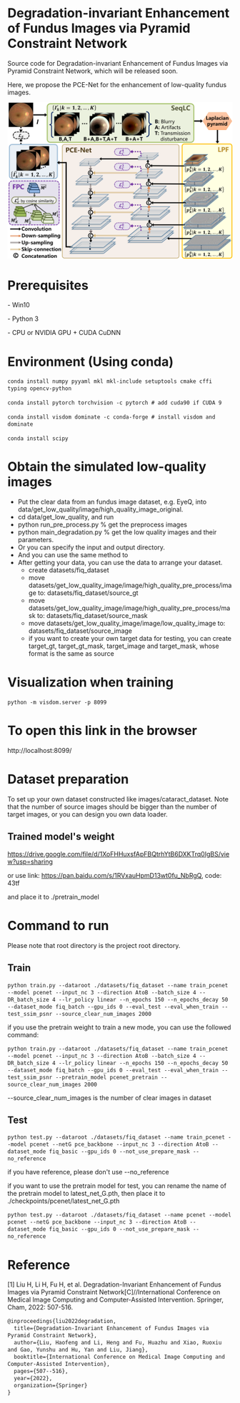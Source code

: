 # **Degradation-invariant Enhancement of Fundus Images via Pyramid Constraint Network**
Source code for Degradation-invariant Enhancement of Fundus Images via Pyramid Constraint Network, which will be released soon.

Here, we propose the PCE-Net for the enhancement of low-quality fundus images. 

![](./images/architecture.png)

# Prerequisites

\- Win10

\- Python 3

\- CPU or NVIDIA GPU + CUDA CuDNN

# Environment (Using conda)

```
conda install numpy pyyaml mkl mkl-include setuptools cmake cffi typing opencv-python

conda install pytorch torchvision -c pytorch # add cuda90 if CUDA 9

conda install visdom dominate -c conda-forge # install visdom and dominate

conda install scipy
```

# Obtain the simulated low-quality images

- Put the clear data from an fundus image dataset, e.g. EyeQ, into data/get_low_quality/image/high_quality_image_original.
- cd data/get_low_quality, and run
- python run_pre_process.py % get the preprocess images
- python main_degradation.py %  get the low quality images and their parameters.
- Or you can specify the input and output directory.
- And you can use the same method to 
- After getting your data, you can use the data to arrange your dataset.
  - create datasets/fiq_dataset
  - move datasets/get_low_quality_image/image/high_quality_pre_process/image to: datasets/fiq_dataset/source_gt
  - move datasets/get_low_quality_image/image/high_quality_pre_process/mask to: datasets/fiq_dataset/source_mask
  - move datasets/get_low_quality_image/image/low_quality_image to: datasets/fiq_dataset/source_image
  - if you want to create your own target data for testing, you can create target_gt, target_gt_mask, target_image and target_mask, whose format is the same as source

# Visualization when training

```
python -m visdom.server -p 8099
```

# To open this link in the browser

http://localhost:8099/

# Dataset preparation

To set up your own dataset constructed like images/cataract_dataset. Note that the number of source images should be bigger than the number of target images, or you can design you own data loader.

## Trained model's weight

https://drive.google.com/file/d/1XoFHHuxsfApFBQtrhYtB6DXKTrq0IgBS/view?usp=sharing

or use link: https://pan.baidu.com/s/1RVxauHpmD13wt0fu_NbRgQ, code: 43tf

and place it to ./pretrain_model

# Command to run

Please note that root directory is the project root directory.

## Train

```
python train.py --dataroot ./datasets/fiq_dataset --name train_pcenet --model pcenet --input_nc 3 --direction AtoB --batch_size 4 --DR_batch_size 4 --lr_policy linear --n_epochs 150 --n_epochs_decay 50 --dataset_mode fiq_batch --gpu_ids 0 --eval_test --eval_when_train --test_ssim_psnr --source_clear_num_images 2000
```

if you use the pretrain weight to train a new mode, you can use the followed command:

```
python train.py --dataroot ./datasets/fiq_dataset --name train_pcenet --model pcenet --input_nc 3 --direction AtoB --batch_size 4 --DR_batch_size 4 --lr_policy linear --n_epochs 150 --n_epochs_decay 50 --dataset_mode fiq_batch --gpu_ids 0 --eval_test --eval_when_train --test_ssim_psnr --pretrain_model pcenet_pretrain --source_clear_num_images 2000
```

--source_clear_num_images is the number of clear images in dataset

## Test

```
python test.py --dataroot ./datasets/fiq_dataset --name train_pcenet --model pcenet --netG pce_backbone --input_nc 3 --direction AtoB --dataset_mode fiq_basic --gpu_ids 0 --not_use_prepare_mask --no_reference
```

if you have reference, please don't use --no_reference

if you want to use the pretrain model for test, you can rename the name of the pretrain model to latest_net_G.pth, then
place it to ./checkpoints/pcenet/latest_net_G.pth
```
python test.py --dataroot ./datasets/fiq_dataset --name pcenet --model pcenet --netG pce_backbone --input_nc 3 --direction AtoB --dataset_mode fiq_basic --gpu_ids 0 --not_use_prepare_mask --no_reference
```

# Reference

[1] Liu H, Li H, Fu H, et al. Degradation-Invariant Enhancement of Fundus Images via Pyramid Constraint Network[C]//International Conference on Medical Image Computing and Computer-Assisted Intervention. Springer, Cham, 2022: 507-516.

```
@inproceedings{liu2022degradation,
  title={Degradation-Invariant Enhancement of Fundus Images via Pyramid Constraint Network},
  author={Liu, Haofeng and Li, Heng and Fu, Huazhu and Xiao, Ruoxiu and Gao, Yunshu and Hu, Yan and Liu, Jiang},
  booktitle={International Conference on Medical Image Computing and Computer-Assisted Intervention},
  pages={507--516},
  year={2022},
  organization={Springer}
}
```